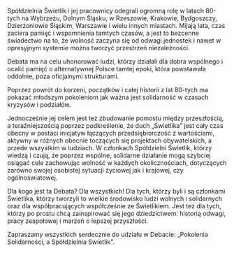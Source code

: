 Spółdzielnia Świetlik i jej pracownicy odegrali ogromną rolę w latach 80-tych na Wybrzeżu, Dolnym Śląsku, w Rzeszowie, Krakowie, Bydgoszczy, Dzierżoniowie Śląskim, Warszawie i wielu innych miastach.
Mijają lata, czas zaciera pamięć i wspomnienia tamtych czasów, a jest to bezcenne świadectwo na to, że wolność zaczyna się od odwagi jednostek i nawet w opresyjnym systemie można tworzyć przestrzeń niezależności.

Debata ma na celu uhonorować ludzi, którzy działali dla dobra wspólnego i 
ocalić pamięć o alternatywnej Polsce tamtej epoki, która powstawała oddolnie, poza oficjalnymi strukturami.

Poprzez powrót do korzeni, początków i całej historii z lat 80-tych ma pokazać młodszym pokoleniom jak ważna jest solidarność w czasach kryzysów i podziałów.

Jednocześnie jej celem jest też zbudowanie pomostu między przeszłością, a teraźniejszością poprzez podkreślenie, że duch „Świetlika” jest cały czas obecny w postaci inicjatyw łączących przedsiębiorczość z wartościami, aktywny w różnych obecnie toczących się projektach obywatelskich, a przede wszystkim w ludziach. 
W członkach Spółdzielni Świetlik, którzy wiedzą i czują, że poprzez wspólne, solidarne działanie mogą szybciej osiągać cele zachowując wolność w każdych okolicznościach, dotyczących zarówno swojej osobistej sytuacji życiowej jak i krajowej, czy ogólnoświatowej.

Dla kogo jest ta Debata? Dla wszystkich!
Dla tych, którzy byli i są członkami Świetlika, którzy tworzyli to wielkie środowisko ludzi wolnych i solidarnych oraz dla współpracujących współcześnie ze Świetlikiem.
Jest też dla tych, którzy po prostu chcą zainspirować się jego dziedzictwem: historią odwagi, pracy zespołowej i marzeń o lepszej przyszłości.

Zapraszamy wszystkich serdecznie do udziału w Debacie:
„Pokolenia Solidarności, a Spółdzielnia Swietlik”.
